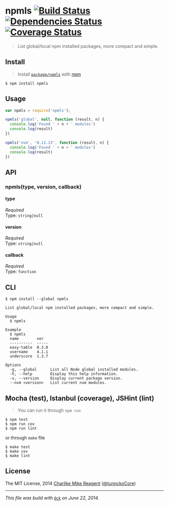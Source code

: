 npmls [![Build Status](https://travis-ci.org/tunnckoCore/npmls.png)](https://travis-ci.org/tunnckoCore/npmls) [![Dependencies Status](https://david-dm.org/tunnckoCore/npmls/status.svg)](https://david-dm.org/dlau/npmls) [![Coverage Status](https://coveralls.io/repos/tunnckoCore/npmls/badge.png?branch=master)](https://coveralls.io/r/tunnckoCore/npmls?branch=master)
================

> List global/local npm installed packages, more compact and simple.


## Install
> Install [`package/npmls`](http://npm.im/npmls) with [npm](https://npmjs.org)

```
$ npm install npmls
```


## Usage
```js
var npmls = require('npmls');

npmls('global', null, function (result, n) {
  console.log('Found ' + n + ' modules')
  console.log(result)
})

npmls('nvm', '0.11.13', function (result, n) {
  console.log('Found ' + n + ' modules')
  console.log(result)
})
```

## API

### npmls(type, version, callback)

#### type

*Required*  
Type: `string|null`

#### version

*Required*  
Type: `string|null`

#### callback

*Required*  
Type: `function`


## CLI
```
$ npm install --global npmls
```
```
List global/local npm installed packages, more compact and simple.

Usage
  $ npmls

Example
  $ npmls
  name        ver  
  ----------  -----
  easy-table  0.3.0
  username    4.1.1
  underscore  1.3.7

Options
  -g, --global      List all Node global installed modules.
  -h, --help        Display this help information.
  -v, --version     Display current package version.
  --nvm <version>   List current nvm modules.
```

## Mocha (test), Istanbul (coverage), JSHint (lint)
> You can run it through `npm run`

```
$ npm test
$ npm run cov
$ npm run lint
```
or through `make` file
```
$ make test
$ make cov
$ make lint
```

## License
The MIT License, 2014 [Charlike Mike Reagent](https://github.com/tunnckoCore) ([@tunnckoCore](https://twitter.com/tunnckoCore))
***
_This file was build with [`Ock`](https://github.com/tosckjs/ock) on June 22, 2014._
